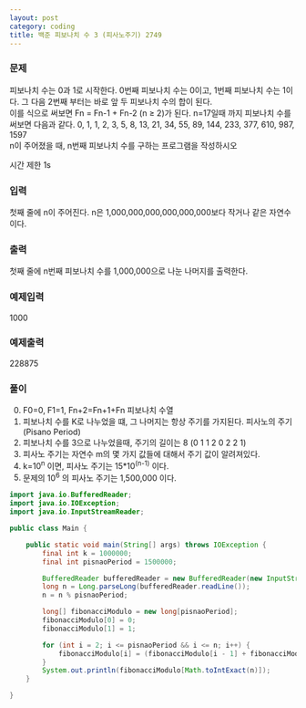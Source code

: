 ```yaml
---
layout: post
category: coding
title: 백준 피보나치 수 3 (피사노주기) 2749
---
```


### 문제
피보나치 수는 0과 1로 시작한다. 0번째 피보나치 수는 0이고, 1번째 피보나치 수는 1이다. 그 다음 2번째 부터는 바로 앞 두 피보나치 수의 합이 된다.  
이를 식으로 써보면 Fn = Fn-1 + Fn-2 (n ≥ 2)가 된다.
n=17일때 까지 피보나치 수를 써보면 다음과 같다.
0, 1, 1, 2, 3, 5, 8, 13, 21, 34, 55, 89, 144, 233, 377, 610, 987, 1597  
n이 주어졌을 때, n번째 피보나치 수를 구하는 프로그램을 작성하시오

시간 제한 1s

### 입력
첫째 줄에 n이 주어진다. n은 1,000,000,000,000,000,000보다 작거나 같은 자연수이다.

### 출력
첫째 줄에 n번째 피보나치 수를 1,000,000으로 나눈 나머지를 출력한다.

### 예제입력
1000

### 예제출력
228875

### 풀이
0. F0=0, F1=1, Fn+2=Fn+1+Fn 피보나치 수열
1. 피보나치 수를 K로 나누었을 떄, 그 나머지는 항상 주기를 가지된다. 피사노의 주기(Pisano Period)
2. 피보나치 수를 3으로 나누었을때, 주기의 길이는 8 (0 1 1 2 0 2 2 1)
3. 피사노 주기는 자연수 m의 몇 가지 값들에 대해서 주기 값이 알려져있다.
4. k=10<sup>n</sup> 이면, 피사노 주기는 15*10<sup>(n-1)</sup> 이다.
5. 문제의 10<sup>6</sup> 의 피사노 주기는 1,500,000 이다.

~~~java
import java.io.BufferedReader;
import java.io.IOException;
import java.io.InputStreamReader;

public class Main {

    public static void main(String[] args) throws IOException {
        final int k = 1000000;
        final int pisnaoPeriod = 1500000;

        BufferedReader bufferedReader = new BufferedReader(new InputStreamReader(System.in));
        long n = Long.parseLong(bufferedReader.readLine());
        n = n % pisnaoPeriod;

        long[] fibonacciModulo = new long[pisnaoPeriod];
        fibonacciModulo[0] = 0;
        fibonacciModulo[1] = 1;

        for (int i = 2; i <= pisnaoPeriod && i <= n; i++) {
            fibonacciModulo[i] = (fibonacciModulo[i - 1] + fibonacciModulo[i - 2]) % k;
        }
        System.out.println(fibonacciModulo[Math.toIntExact(n)]);
    }

}
~~~